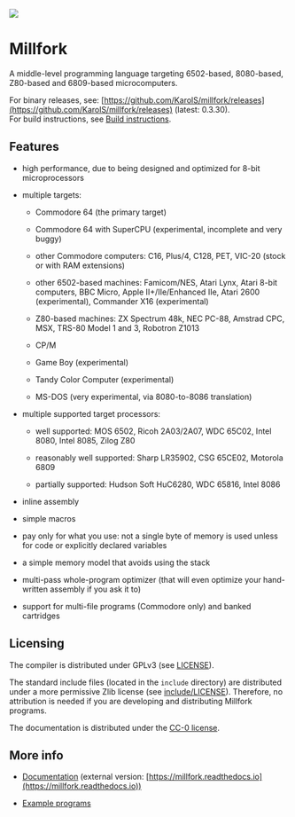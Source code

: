 ![](logo_transparent.png)

# Millfork

A middle-level programming language targeting 6502-based, 8080-based, Z80-based and 6809-based microcomputers. 

For binary releases, see: [https://github.com/KarolS/millfork/releases](https://github.com/KarolS/millfork/releases)
(latest: 0.3.30).  
For build instructions, see [Build instructions](./COMPILING.md).

## Features

* high performance, due to being designed and optimized for 8-bit microprocessors

* multiple targets:

    * Commodore 64 (the primary target)
    
    * Commodore 64 with SuperCPU (experimental, incomplete and very buggy)
    
    * other Commodore computers: C16, Plus/4, C128, PET, VIC-20 (stock or with RAM extensions)
    
    * other 6502-based machines: Famicom/NES, Atari Lynx, Atari 8-bit computers, BBC Micro, Apple II+/IIe/Enhanced IIe, Atari 2600 (experimental), Commander X16 (experimental)
    
    * Z80-based machines: ZX Spectrum 48k, NEC PC-88, Amstrad CPC, MSX, TRS-80 Model 1 and 3, Robotron Z1013
    
    * CP/M
    
    * Game Boy (experimental)
    
    * Tandy Color Computer (experimental)
    
    * MS-DOS (very experimental, via 8080-to-8086 translation)

* multiple supported target processors:

    * well supported: MOS 6502, Ricoh 2A03/2A07, WDC 65C02, Intel 8080, Intel 8085, Zilog Z80
    
    * reasonably well supported: Sharp LR35902, CSG 65CE02, Motorola 6809
    
    * partially supported: Hudson Soft HuC6280, WDC 65816, Intel 8086

* inline assembly

* simple macros

* pay only for what you use: not a single byte of memory is used unless for code or explicitly declared variables

* a simple memory model that avoids using the stack

* multi-pass whole-program optimizer (that will even optimize your hand-written assembly if you ask it to)

* support for multi-file programs (Commodore only) and banked cartridges

## Licensing

The compiler is distributed under GPLv3 (see [LICENSE](LICENSE)).

The standard include files (located in the `include` directory) are distributed under a more permissive Zlib license (see [include/LICENSE](include/LICENSE)).
Therefore, no attribution is needed if you are developing and distributing Millfork programs.

The documentation is distributed under the [CC-0 license](https://creativecommons.org/publicdomain/zero/1.0/).

## More info

* [Documentation](docs/README.md) (external version: [https://millfork.readthedocs.io](https://millfork.readthedocs.io))

* [Example programs](examples/README.md)


